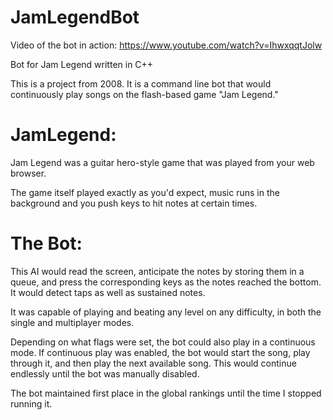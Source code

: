 JamLegendBot
============

Video of the bot in action: https://www.youtube.com/watch?v=IhwxqqtJolw

Bot for Jam Legend written in C++

This is a project from 2008. It is a command line bot that would continuously play songs on the flash-based game "Jam Legend."

JamLegend:
============
Jam Legend was a guitar hero-style game that was played from your web browser.

The game itself played exactly as you'd expect, music runs in the background and you push keys to hit notes at certain times.


The Bot:
============
This AI would read the screen, anticipate the notes by storing them in a queue, and press the corresponding keys as the notes reached the bottom. It would detect taps as well as sustained notes.

It was capable of playing and beating any level on any difficulty, in both the single and multiplayer modes.

Depending on what flags were set, the bot could also play in a continuous mode. If continuous play was enabled, the bot would start the song, play through it, and then play the next available song. This would continue endlessly until the bot was manually disabled.

The bot maintained first place in the global rankings until the time I stopped running it.
